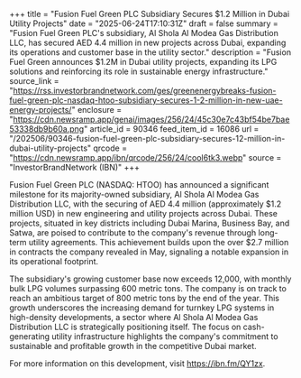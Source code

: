 +++
title = "Fusion Fuel Green PLC Subsidiary Secures $1.2 Million in Dubai Utility Projects"
date = "2025-06-24T17:10:31Z"
draft = false
summary = "Fusion Fuel Green PLC's subsidiary, Al Shola Al Modea Gas Distribution LLC, has secured AED 4.4 million in new projects across Dubai, expanding its operations and customer base in the utility sector."
description = "Fusion Fuel Green announces $1.2M in Dubai utility projects, expanding its LPG solutions and reinforcing its role in sustainable energy infrastructure."
source_link = "https://rss.investorbrandnetwork.com/ges/greenenergybreaks-fusion-fuel-green-plc-nasdaq-htoo-subsidiary-secures-1-2-million-in-new-uae-energy-projects/"
enclosure = "https://cdn.newsramp.app/genai/images/256/24/45c30e7c43bf54be7bae53338db9b60a.png"
article_id = 90346
feed_item_id = 16086
url = "/202506/90346-fusion-fuel-green-plc-subsidiary-secures-12-million-in-dubai-utility-projects"
qrcode = "https://cdn.newsramp.app/ibn/qrcode/256/24/cool6tk3.webp"
source = "InvestorBrandNetwork (IBN)"
+++

<p>Fusion Fuel Green PLC (NASDAQ: HTOO) has announced a significant milestone for its majority-owned subsidiary, Al Shola Al Modea Gas Distribution LLC, with the securing of AED 4.4 million (approximately $1.2 million USD) in new engineering and utility projects across Dubai. These projects, situated in key districts including Dubai Marina, Business Bay, and Satwa, are poised to contribute to the company's revenue through long-term utility agreements. This achievement builds upon the over $2.7 million in contracts the company revealed in May, signaling a notable expansion in its operational footprint.</p><p>The subsidiary's growing customer base now exceeds 12,000, with monthly bulk LPG volumes surpassing 600 metric tons. The company is on track to reach an ambitious target of 800 metric tons by the end of the year. This growth underscores the increasing demand for turnkey LPG systems in high-density developments, a sector where Al Shola Al Modea Gas Distribution LLC is strategically positioning itself. The focus on cash-generating utility infrastructure highlights the company's commitment to sustainable and profitable growth in the competitive Dubai market.</p><p>For more information on this development, visit <a href='https://ibn.fm/QY1zx' rel='nofollow' target='_blank'>https://ibn.fm/QY1zx</a>.</p>